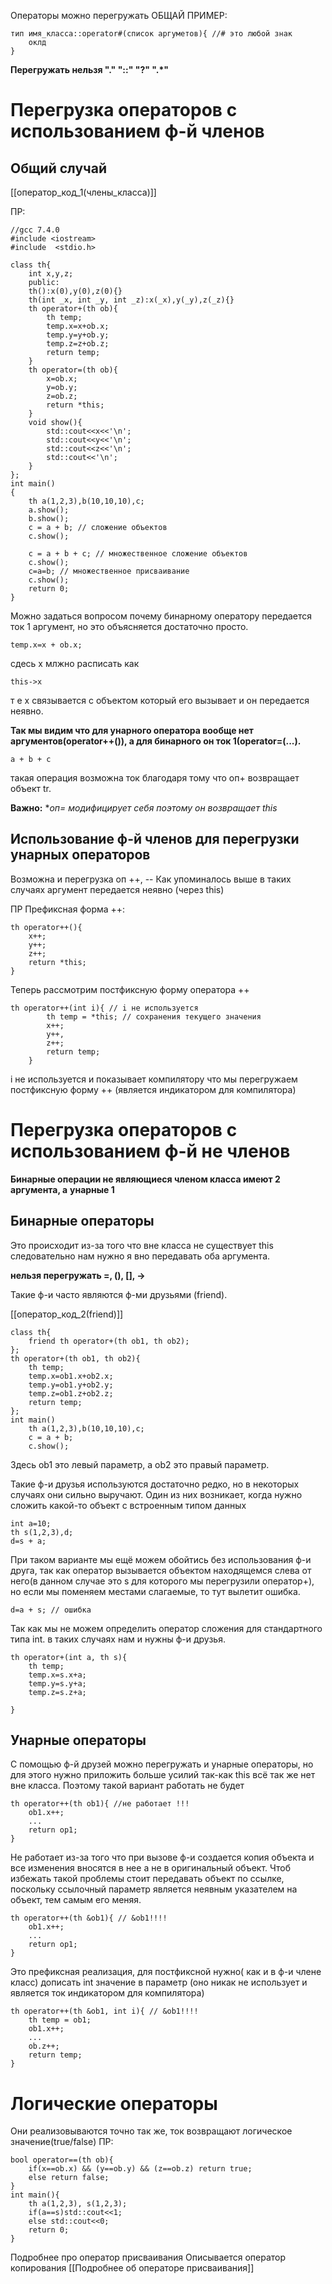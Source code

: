 Операторы можно перегружать
ОБЩАЙ ПРИМЕР:
```
тип имя_класса::operator#(список аргуметов){ //# это любой знак
	оклд
}
```
**Перегружать нельзя "." "::" "?" ".*"**

# Перегрузка операторов с использованием ф-й членов
## Общий случай

[[оператор_код_1(члены_класса)]]

ПР:
```
//gcc 7.4.0
#include <iostream>
#include  <stdio.h>

class th{
    int x,y,z;
    public:
    th():x(0),y(0),z(0){}
    th(int _x, int _y, int _z):x(_x),y(_y),z(_z){}
    th operator+(th ob){
        th temp;
        temp.x=x+ob.x;
        temp.y=y+ob.y;
        temp.z=z+ob.z;
        return temp;
    }
    th operator=(th ob){
        x=ob.x;
        y=ob.y;
        z=ob.z;
        return *this;
    }
    void show(){
        std::cout<<x<<'\n';
        std::cout<<y<<'\n';
        std::cout<<z<<'\n';
        std::cout<<'\n';
    }
};
int main()
{
    th a(1,2,3),b(10,10,10),c;
    a.show();
    b.show();
    c = a + b; // сложение объектов 
    c.show();
    
    c = a + b + c; // множественное сложение объектов
    c.show();
    c=a=b; // множественное присваивание
    c.show();
    return 0;
}
```

Можно задаться вопросом почему бинарному оператору передается ток 1 аргумент, но это объясняется достаточно просто.
```
temp.x=x + ob.x;
```
cдесь x млжно расписать как 
```
this->x
```
т е x связывается с объектом который его вызывает и он передается неявно.

**Так мы видим что для унарного оператора вообще нет аргументов(operator++()), а для бинарного он ток 1(operator=(...).**


```
a + b + c
```
такая операция возможна ток благодаря тому что оп+ возвращает объект tr. 

**Важно:**
**оп= модифицирует себя поэтому он возвращает *this**
## Использование ф-й членов для перегрузки унарных операторов


Возможна и перегрузка оп ++, --
Как упоминалось выше в таких случаях аргумент передается неявно  (через this)

ПР Префиксная форма ++:
```
th operator++(){
	x++;
	y++;
	z++;
	return *this;
}
```
Теперь рассмотрим постфиксную форму оператора ++
```
th operator++(int i){ // i не используется
        th temp = *this; // сохранения текущего значения
        x++;
        y++,
        z++;
        return temp;
    }
```
i не используется и показывает компилятору что мы перегружаем постфиксную форму ++
(является индикатором для компилятора)

# Перегрузка операторов с использованием ф-й не членов

**Бинарные операции не являющиеся членом класса имеют 2 аргумента, а** 
**унарные 1**

## Бинарные операторы
Это происходит из-за того что вне класса не существует this следовательно нам нужно я вно передавать оба аргумента.

**нельзя перегружать =, (), [], ->**

Такие ф-и часто являются ф-ми друзьями (friend).

[[оператор_код_2(friend)]]
```
class th{
	friend th operator+(th ob1, th ob2);
};
th operator+(th ob1, th ob2){
    th temp;
    temp.x=ob1.x+ob2.x;
    temp.y=ob1.y+ob2.y;
    temp.z=ob1.z+ob2.z;
    return temp;
};
int main()
	th a(1,2,3),b(10,10,10),c;
	c = a + b;
	c.show();
```
Здесь  ob1 это левый параметр, а ob2 это правый параметр.

Такие ф-и друзья используются достаточно редко, но в некоторых случаях они сильно выручают. Один из них возникает, когда нужно сложить какой-то объект с встроенным типом данных
```
int a=10;
th s(1,2,3),d;
d=s + a; 
```
При таком варианте мы ещё можем обойтись без использования ф-и друга, так как оператор вызывается объектом находящемся слева от него(в данном случае это s для которого мы перегрузили оператор+), но если мы поменяем местами слагаемые, то тут вылетит ошибка.
```
d=a + s; // ошибка
```
Так как мы не можем определить оператор сложения для стандартного типа int.
 в таких случаях нам и нужны ф-и друзья.
 ```
 th operator+(int a, th s){
	 th temp;
	 temp.x=s.x+a;
	 temp.y=s.y+a;
	 temp.z=s.z+a;
	 
 }
```

## Унарные операторы

С помощью ф-й друзей можно перегружать и унарные операторы, но для этого нужно приложить больше усилий так-как this всё так же нет вне класса.
Поэтому такой вариант работать не будет
```
th operator++(th ob1){ //не работает !!!
	ob1.x++;
	...
	return op1;
}
```
Не работает из-за того что при вызове ф-и создается копия объекта и все изменения вносятся в нее а не в оригинальный объект.
Чтоб избежать такой проблемы стоит передавать объект по ссылке, поскольку ссылочный параметр является неявным указателем на объект, тем самым его меняя.
```
th operator++(th &ob1){ // &ob1!!!!
	ob1.x++;
	...
	return op1;
}
```
Это префиксная реализация, для постфиксной нужно( как и в ф-и члене класс) дописать int значение в параметр (оно никак не использует и является ток индикатором для компилятора)
```
th operator++(th &ob1, int i){ // &ob1!!!!
	th temp = ob1;
	ob1.x++;
	...
	ob.z++;
	return temp;
}
```

# Логические операторы 
Они реализовываются точно так же, ток возвращают логическое значение(true/false)
ПР:
```
bool operator==(th ob){
	if(x==ob.x) && (y==ob.y) && (z==ob.z) return true;
	else return false;
}
int main(){
	th a(1,2,3), s(1,2,3);
	if(a==s)std::cout<<1;
	else std::cout<<0;
	return 0;
}
```

Подробнее про оператор присваивания
Описывается оператор копирования 
[[Подробнее об операторе присваивания]]
